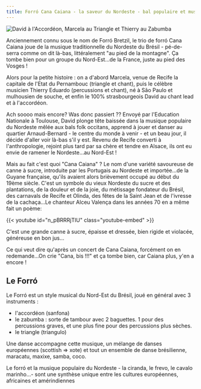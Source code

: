 ```yaml
---
title: Forró Cana Caiana - la saveur du Nordeste - bal populaire et musique trad brésilienne en Alsace
---
```


![David à l'Accordéon, Marcela au Triangle et Thierry au Zabumba](cana-canaia-design.500.jpeg)

Anciennement connu sous le nom de Forró Bretzil, le trio de forró Cana Caiana joue de la musique traditionnelle du Nordeste du Brésil - pé-de-serra comme on dit là-bas, littéralement "au pied de la montagne". 
Ça tombe bien pour un groupe du Nord-Est...de la France, juste au pied des Vosges !

Alors pour la petite histoire : on a d'abord Marcela, venue de Recife la capitale de l'Etat du Pernambouc (triangle et chant), puis le célèbre musicien Thierry Eduardo (percussions et chant), né à São Paulo et mulhousien de souche, et enfin le 100% strasbourgeois David au chant lead et à l'accordéon.

Ach soooo mais encore?  Was donc passiert ?? Envoyé par l'Education Nationale à Toulouse, David plonge tête baissée dans la musique populaire du Nordeste mêlée aux bals folk occitans, apprend à jouer et danser au quartier Arnaud-Bernard - le centre du monde à venir - et un beau jour, il décide d'aller voir là-bas s'il y est. Revenu de Recife converti à l'anthropologie, rejoint plus tard par sa chère et tendre en Alsace, ils ont eu envie de ramener le Nordeste...au Nord-Est !

Mais au fait c'est quoi "Cana Caiana" ? Le nom d'une variété savoureuse de canne à sucre, introduite par les Portugais au Nordeste et importée...de la Guyane française, qu'ils avaient alors brièvement occupé au début du 19ème siècle. C'est un symbole du vieux Nordeste du sucre et des plantations, de la douleur et de la joie, du métissage fondateur du Brésil, des carnavals de Recife et Olinda, des fêtes de la Saint Jean et de l'ivresse de la cachaça...Le chanteur Alceu Valença dans les années 70 en a même fait un poème:

{{< youtube id="n_pBRRRjTIU" class="youtube-embed" >}}


C'est une grande canne à sucre, épaisse et dressée, bien rigide et violacée, généreuse en bon jus...

Ce qui veut dire qu'après un concert de Cana Caiana, forcément on en redemande...On crie "Cana, bis !!!" et ça tombe bien, car Caiana plus, y'en a encore !

## Le Forró

Le Forró est un style musical du Nord-Est du Brésil, joué en général avec 3 instruments :
- l'accordéon (sanfona)
- le zabumba : sorte de tambour avec 2 baguettes. 1 pour des percussions graves, et une plus fine pour des percussions plus sèches.
- le triangle (triangulo)

Une danse accompagne cette musique, un mélange de danses européennes (scottish => xote) et tout un ensemble de danse brésilienne, maracatu, maxixe, samba, coco.

Le forró et la musique populaire du Nordeste - la ciranda, le frevo, le cavalo marinho...- sont une synthèse unique entre les cultures européennes, africaines et amérindiennes
